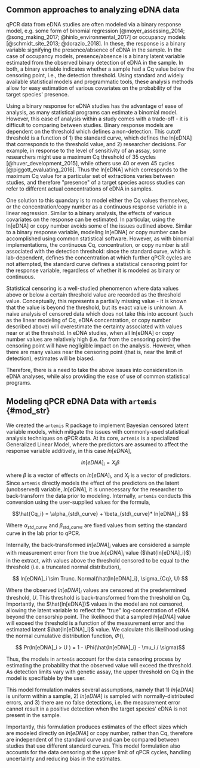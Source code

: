 ## Common approaches to analyzing eDNA data 

qPCR data from eDNA studies are often modeled via a binary response
model, e.g. some form of
binomial regression [@moyer_assessing_2014; @song_making_2017;
@hinlo_environmental_2017] or occupancy models [@schmidt_site_2013;
@dorazio_2018]. 
In these, the response is a binary
variable signifying the presence/absence of eDNA in the sample. 
In the case of occupancy models, presence/absence is a binary latent variable
estimated from the observed binary detection of eDNA in the sample.
In both, a binary variable indicates whether a sample had a Cq
value below the censoring point, i.e., the detection
threshold. 
Using standard and widely available statistical models and programmatic tools, these
analysis methods allow for easy estimation of various covariates on
the probability of the target species' presence.

Using a binary response for eDNA studies has the advantage of ease of
analysis, as many statistical programs can estimate a
binomial model. However, this ease of
analysis within a study comes with a trade-off - it is difficult to comparing between
studies. Binary response models are dependent on the threshold which
defines a non-detection. This cutoff threshold is a function of 1) the
standard curve, which defines the ln[eDNA] that corresponds to the
threshold value, and 2) researcher decisions. For example, in
response to the level of sensitivity of an assay, some researchers
might use a maximum Cq threshold of 35 cycles
[@huver_development_2015], while others use 40 or even 45 cycles
[@piggott_evaluating_2016]. Thus the ln[eDNA] which corresponds to the
maximum Cq value for a particular set of extractions varies between
studies, and therefore "presence" of a target species across studies
can refer to different actual concentrations of eDNA in samples.

One solution to this quandary is to model either the Cq values
themselves, or the concentration/copy number as a continuous
response variable in a linear regression. Similar to a binary
analysis, the effects of
various covariates on the response can be estimated.  In particular,
using the ln[eDNA] or copy number avoids some of the issues outlined
above. Similar to a binary response variable, modeling ln[eDNA] or
copy number can be accomplished using common statistical
software. However, as with binomial implementations, the continuous
Cq, concentration, or copy number is still associated with the
detection threshold: since the standard curve, which is lab-dependent,
defines the concentration at which further qPCR cycles are not
attempted, the standard curve defines a statistical censoring point
for the response variable, regardless of whether it is modeled as
binary or continuous.

Statistical censoring is a well-studied phenomenon where data values
above or below a certain threshold value are recorded as the threshold
value<!--does this need citation?-->. Conceptually, this represents a partially
missing value - it is known that the value is beyond the threshold,
but its exact value is unknown. A naive analysis of censored data
which does not take this into account (such as the linear modeling of
Cq, eDNA concentration, or copy number described above) will overestimate
the certainty associated with values near or at the threshold. In eDNA studies, when all ln[eDNA] or copy number values are relatively high (i.e. far from
the censoring point) the censoring point will have negligible impact on the
analysis. However, when there are many values near the censoring point (that is, near the limit of detection),
estimates will be biased.

Therefore, there is a need to take the above issues into consideration
in eDNA analyses, while also providing the ease of use of common
statistical programs.

## Modeling qPCR eDNA Data with `artemis` {#mod_str}

We created the `artemis` R package to implement Bayesian censored
latent variable models, which mitigate the issues with commonly-used
statistical analysis techniques on qPCR data. At
its core, `artemis` is a specialized Generalized Linear Model, where
the predictors are assumed to affect the response variable additively,
in this case $ln[eDNA]$,

$$ ln[eDNA]_{i} = X_{i} \beta $$ 

where $\beta$ is a vector of effects on $ln[eDNA]_{i}$, and $X_{i}$
is a vector of predictors.  Since `artemis` directly models the
effect of the predictors on the latent (unobserved) variable, $ln[eDNA]$,
it is unnecessary for the researcher to back-transform the data prior
to modeling. Internally, `artemis` conducts this conversion using the
user-supplied values for the formula,

$$\hat{Cq_i} = \alpha_{std\_curve} + \beta_{std\_curve}* ln[eDNA]_i  $$

Where $\alpha_{std\_curve}$ and $\beta_{std\_curve}$ are fixed values
from setting the standard curve in the lab prior to qPCR.  

Internally, the back-transformed $ln[eDNA]_i$ values are considered a
sample with measurement error from the true $ln[eDNA]_i$ value
($\hat{ln[eDNA]_i}$) in the extract, with values above the threshold
censored to be equal to the threshold (i.e. a truncated normal distribution), 

$$ ln[eDNA]_i \sim Trunc. Normal(\hat{ln[eDNA]_i}, \sigma_{Cq}, U) $$

Where the observed $ln[eDNA]_i$ values are censored at the
predetermined threshold, $U$. This threshold is back-transformed from
the threshold on Cq. Importantly, the $\hat{ln[eDNA]}$ values in
the model are not censored, allowing the latent variable to reflect the "true"
log-concentration of eDNA beyond the censorship point. The likelihood that a sampled $ln[eDNA]$
value will exceed the threshold is a function of the measurement error
and the estimated latent $\hat{ln[eDNA]_i}$ value. We calculate this
likelihood using the normal
cumulative distribution function, $\Phi()$,

$$ Pr(ln[eDNA]_i > U ) = 1 - \Phi(\hat{ln[eDNA]_i} - \mu_i / \sigma)$$

Thus, the models in `artemis` account for the data censoring process by
estimating the probability that the observed value will exceed the
threshold. As detection limits vary with genetic assay, the upper
threshold on Cq in the model is specifiable by the user.

<!-- Lastly, there are optional zero-inflated versions of `artemis` models, implemented in the package by the functions
`eDNA_lm_zinf()` and `eDNA_lmer_zinf()`. We included these zero-inflated versions after observing that there can be near-zero concentrations of eDNA even in
situations where higher concentrations of eDNA would have been expected (i.e., when samples were taken very close to the source of a large, known quantity of eDNA). This was
attributed to filter failures or other (unknown) issues with the sampling. To
account for this mechanism, the zero-inflated versions of the models
allow for the occurrence of eDNA concentrations that are equal to zero (or effectively zero, according to the detection threshold) from a secondary
mechanism. Currently, the functions do not support user-provided
predictors on the zero-inflated component, and just estimate a flat
probability of zero detections for all observations. However, users
can provide a prior for the expected probability of "true" zero
observations from a secondary mechanism. -->  

This model formulation makes
several assumptions, namely that 1) $ln[eDNA]$ is uniform within a
sample, 2) $ln[eDNA]$ is sampled with normally-distributed errors, and
3) there are no false detections, i.e. the measurement error cannot
result in a positive detection when the target species' eDNA is not present in the sample.

Importantly, this formulation produces estimates of the effect sizes
which are modeled directly on $ln[eDNA]$ or copy number, rather
than Cq, therefore are independent of the standard curve and can be
compared between studies that use different standard curves. This model formulation also
accounts for the data censoring at the upper limit of qPCR cycles,
handling uncertainty and reducing bias in the
estimates.
